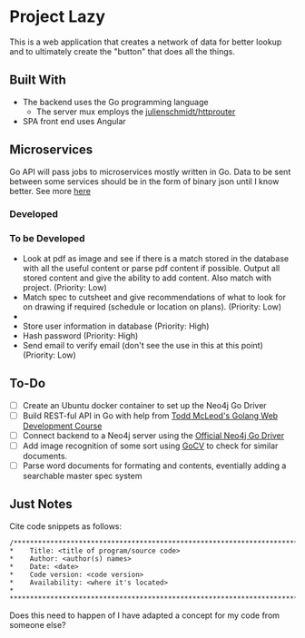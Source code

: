 # Project Lazy

This is a web application that creates a network of data for better lookup and to ultimately create the "button" that does all the things.

## Built With

- The backend uses the Go programming language
  - The server mux employs the [julienschmidt/httprouter](https://godoc.org/github.com/julienschmidt/httprouter)
- SPA front end uses Angular

## Microservices
Go API will pass jobs to microservices mostly written in Go. Data to be sent between some services should be in the form of binary json until I know better. See more [here](https://medium.com/@nathankpeck/microservice-principles-smart-endpoints-and-dumb-pipes-5691d410700f)
### Developed

### To be Developed
- Look at pdf as image and see if there is a match stored in the database with all the useful content or parse pdf content if possible. Output all stored content and give the ability to add content. Also match with project. (Priority: Low)
- Match spec to cutsheet and give recommendations of what to look for on drawing if required (schedule or location on plans). (Priority: Low)
- 
- Store user information in database (Priority: High)
- Hash password (Priority: High)
- Send email to verify email (don't see the use in this at this point) (Priority: Low)
## To-Do
- [ ] Create an Ubuntu docker container to set up the Neo4j Go Driver
- [ ] Build REST-ful API in Go with help from [Todd McLeod's Golang Web Development Course](https://github.com/GoesToEleven/golang-web-dev)
- [ ] Connect backend to a Neo4j server using the [Official Neo4j Go Driver](https://github.com/neo4j/neo4j-go-driver)
- [ ] Add image recognition of some sort using [GoCV](https://gocv.io/) to check for similar documents.
- [ ] Parse word documents for formating and contents, eventially adding a searchable master spec system

## Just Notes

Cite code snippets as follows:
```
/***************************************************************************************
*    Title: <title of program/source code>
*    Author: <author(s) names>
*    Date: <date>
*    Code version: <code version>
*    Availability: <where it's located>
*
***************************************************************************************/
```

Does this need to happen of I have adapted a concept for my code from someone else?
